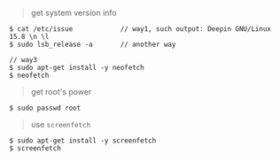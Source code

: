 > get system version info 
```     
$ cat /etc/issue            // way1, such output: Deepin GNU/Linux 15.8 \n \l
$ sudo lsb_release -a       // another way

// way3 
$ sudo apt-get install -y neofetch
$ neofetch
```

> get root's power
```
$ sudo passwd root
```

> use `screenfetch` 
```
$ sudo apt-get install -y screenfetch
$ screenfetch
```
